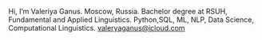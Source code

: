 Hi, I’m Valeriya Ganus.
Moscow, Russia.
Bachelor degree at RSUH, Fundamental and Applied Linguistics.
Python,SQL, ML, NLP, Data Science, Computational Linguistics.
valeryaganus@icloud.com

<!---
valganus/valganus is a ✨ special ✨ repository because its `README.md` (this file) appears on your GitHub profile.
You can click the Preview link to take a look at your changes.
--->
